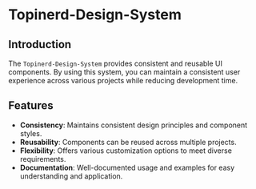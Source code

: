 # Topinerd-Design-System

## Introduction

The `Topinerd-Design-System` provides consistent and reusable UI components. By using this system, you can maintain a consistent user experience across various projects while reducing development time.

## Features

- **Consistency**: Maintains consistent design principles and component styles.
- **Reusability**: Components can be reused across multiple projects.
- **Flexibility**: Offers various customization options to meet diverse requirements.
- **Documentation**: Well-documented usage and examples for easy understanding and application.